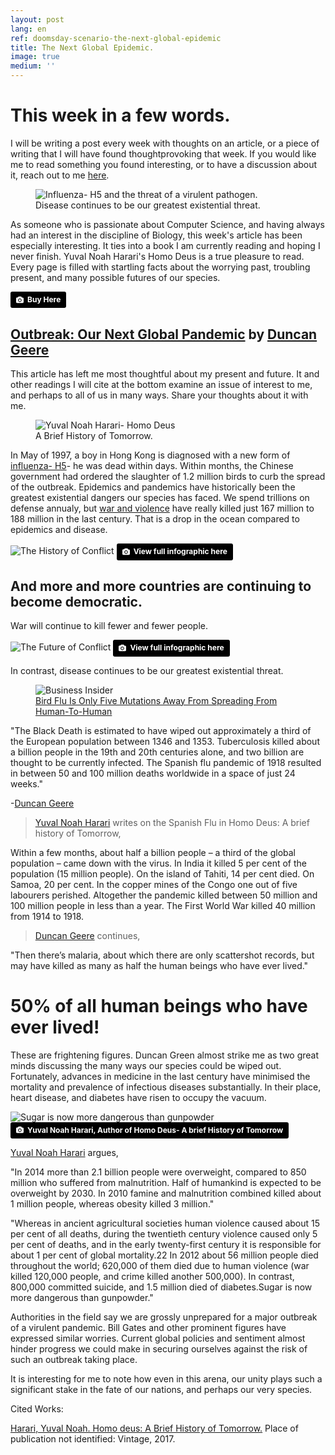 ```yaml
---
layout: post
lang: en
ref: doomsday-scenario-the-next-global-epidemic
title: The Next Global Epidemic.
image: true
medium: ''
---
```

# This week in a few words. 

I will be writing a post every week with thoughts on an article, or a piece of writing that I will have found thoughtprovoking that week. If you would like me to read something you found interesting, or to have a discussion about it, reach out to me <a href="mailto:tanaka.chingonzo@watsonuniversity.org?Subject=This%20week%20in%20a%20few%20words" target="_top">here</a>.

<figure class="sidebar">
  <img
  	srcset="http://tanaka.co.zw/assets/images/posts/doomsday-scenario-the-next-global-epidemic.jpg"
    sizes="(min-width: 769px): 25vw, calc(100vw - 4rem)"
  	src="http://tanaka.co.zw/assets/images/posts/doomsday-scenario-the-next-global-epidemic.jpg"
  	alt="Influenza- H5 and the threat of a virulent pathogen.">
  <figcaption>Disease continues to be our greatest existential threat.</figcaption>
</figure>

As someone who is passionate about Computer Science, and having always had an interest in the discipline of Biology, this week's article has been especially interesting. It ties into a book I am currently reading and hoping I never finish. Yuval Noah Harari's Homo Deus is a true pleasure to read. Every page is filled with startling facts about the worrying past, troubling present, and many possible futures of our species.


<a style="background-color:black;color:white;text-decoration:none;padding:4px 6px;font-family:-apple-system, BlinkMacSystemFont, &quot;San Francisco&quot;, &quot;Helvetica Neue&quot;, Helvetica, Ubuntu, Roboto, Noto, &quot;Segoe UI&quot;, Arial, sans-serif;font-size:12px;font-weight:bold;line-height:1.2;display:inline-block;border-radius:3px;" href="http://amzn.to/2yLAHM6" target="_blank" rel="noopener noreferrer" title="Download free do whatever you want high-resolution photos from James Hammond"><span style="display:inline-block;padding:2px 3px;"><svg xmlns="http://www.w3.org/2000/svg" style="height:12px;width:auto;position:relative;vertical-align:middle;top:-1px;fill:white;" viewBox="0 0 32 32"><title></title><path d="M20.8 18.1c0 2.7-2.2 4.8-4.8 4.8s-4.8-2.1-4.8-4.8c0-2.7 2.2-4.8 4.8-4.8 2.7.1 4.8 2.2 4.8 4.8zm11.2-7.4v14.9c0 2.3-1.9 4.3-4.3 4.3h-23.4c-2.4 0-4.3-1.9-4.3-4.3v-15c0-2.3 1.9-4.3 4.3-4.3h3.7l.8-2.3c.4-1.1 1.7-2 2.9-2h8.6c1.2 0 2.5.9 2.9 2l.8 2.4h3.7c2.4 0 4.3 1.9 4.3 4.3zm-8.6 7.5c0-4.1-3.3-7.5-7.5-7.5-4.1 0-7.5 3.4-7.5 7.5s3.3 7.5 7.5 7.5c4.2-.1 7.5-3.4 7.5-7.5z"></path></svg></span><span style="display:inline-block;padding:2px 3px;">Buy Here</span></a>


## [Outbreak: Our Next Global Pandemic](https://howwegettonext.com/outbreak-our-next-global-pandemic-ffd0128952e1) by [Duncan Geere](https://howwegettonext.com/@duncangeere)


This article has left me most thoughtful about my present and future. It and other readings I will cite at the bottom examine an issue of interest to me, and perhaps to all of us in many ways. Share your thoughts about it with me. 
 


<figure class="sidebar">
  <img
  	srcset="http://tanaka.co.zw/assets/images/posts/Homo-Deus-Yuval-Harari.jpg"
    sizes="(min-width: 769px): 25vw, calc(100vw - 4rem)"
  	src="http://tanaka.co.zw/assets/images/posts/Homo-Deus-Yuval-Harari.jpg"
  	alt="Yuval Noah Harari- Homo Deus">
  <figcaption>A Brief History of Tomorrow.</figcaption>
</figure>

In May of 1997, a boy in Hong Kong is diagnosed with a new form of [influenza- H5](https://www.cdc.gov/flu/avianflu/h5/index.htm)- he was dead within days. Within months, the Chinese government had ordered the slaughter of 1.2 million birds to curb the spread of the outbreak.
Epidemics and pandemics have historically been the greatest existential dangers our species has faced. We spend trillions on defense annualy, but [war and violence](https://ourworldindata.org/slides/war-and-violence/#/title-slide) have really killed just 167 million to 188 million in the last century. That is a drop in the ocean compared to epidemics and disease.

![The History of Conflict](http://tanaka.co.zw/assets/images/posts/democracy.png)
<a style="background-color:black;color:white;text-decoration:none;padding:4px 6px;font-family:-apple-system, BlinkMacSystemFont, &quot;San Francisco&quot;, &quot;Helvetica Neue&quot;, Helvetica, Ubuntu, Roboto, Noto, &quot;Segoe UI&quot;, Arial, sans-serif;font-size:12px;font-weight:bold;line-height:1.2;display:inline-block;border-radius:3px;" href="https://ourworldindata.org/slides/war-and-violence/#/title-slide" target="_blank" rel="noopener noreferrer" title="Download free do whatever you want high-resolution photos from James Hammond"><span style="display:inline-block;padding:2px 3px;"><svg xmlns="http://www.w3.org/2000/svg" style="height:12px;width:auto;position:relative;vertical-align:middle;top:-1px;fill:white;" viewBox="0 0 32 32"><title></title><path d="M20.8 18.1c0 2.7-2.2 4.8-4.8 4.8s-4.8-2.1-4.8-4.8c0-2.7 2.2-4.8 4.8-4.8 2.7.1 4.8 2.2 4.8 4.8zm11.2-7.4v14.9c0 2.3-1.9 4.3-4.3 4.3h-23.4c-2.4 0-4.3-1.9-4.3-4.3v-15c0-2.3 1.9-4.3 4.3-4.3h3.7l.8-2.3c.4-1.1 1.7-2 2.9-2h8.6c1.2 0 2.5.9 2.9 2l.8 2.4h3.7c2.4 0 4.3 1.9 4.3 4.3zm-8.6 7.5c0-4.1-3.3-7.5-7.5-7.5-4.1 0-7.5 3.4-7.5 7.5s3.3 7.5 7.5 7.5c4.2-.1 7.5-3.4 7.5-7.5z"></path></svg></span><span style="display:inline-block;padding:2px 3px;">View full infographic here</span></a>

## And more and more countries are continuing to become democratic.

War will continue to kill fewer and fewer people.

![The Future of Conflict](http://tanaka.co.zw/assets/images/posts/violence.png)
<a style="background-color:black;color:white;text-decoration:none;padding:4px 6px;font-family:-apple-system, BlinkMacSystemFont, &quot;San Francisco&quot;, &quot;Helvetica Neue&quot;, Helvetica, Ubuntu, Roboto, Noto, &quot;Segoe UI&quot;, Arial, sans-serif;font-size:12px;font-weight:bold;line-height:1.2;display:inline-block;border-radius:3px;" href="https://ourworldindata.org/slides/war-and-violence/#/title-slide" target="_blank" rel="noopener noreferrer" title="Download free do whatever you want high-resolution photos from James Hammond"><span style="display:inline-block;padding:2px 3px;"><svg xmlns="http://www.w3.org/2000/svg" style="height:12px;width:auto;position:relative;vertical-align:middle;top:-1px;fill:white;" viewBox="0 0 32 32"><title></title><path d="M20.8 18.1c0 2.7-2.2 4.8-4.8 4.8s-4.8-2.1-4.8-4.8c0-2.7 2.2-4.8 4.8-4.8 2.7.1 4.8 2.2 4.8 4.8zm11.2-7.4v14.9c0 2.3-1.9 4.3-4.3 4.3h-23.4c-2.4 0-4.3-1.9-4.3-4.3v-15c0-2.3 1.9-4.3 4.3-4.3h3.7l.8-2.3c.4-1.1 1.7-2 2.9-2h8.6c1.2 0 2.5.9 2.9 2l.8 2.4h3.7c2.4 0 4.3 1.9 4.3 4.3zm-8.6 7.5c0-4.1-3.3-7.5-7.5-7.5-4.1 0-7.5 3.4-7.5 7.5s3.3 7.5 7.5 7.5c4.2-.1 7.5-3.4 7.5-7.5z"></path></svg></span><span style="display:inline-block;padding:2px 3px;">View full infographic here</span></a>

In contrast, disease continues to be our greatest existential threat.

<figure class="sidebar">
  <img
  	srcset=""
    sizes=""
  	src=""
  	alt="Business Insider">
  <figcaption><a href="http://www.businessinsider.com/xxx-it-is-very-likely-that-there-will-be-a-bird-flu-pandemic-in-humans-soon-2012-6" target="_blank">Bird Flu Is Only Five Mutations Away From Spreading From Human-To-Human
</a></figcaption>
</figure>

"The Black Death is estimated to have wiped out approximately a third of the European population between 1346 and 1353. Tuberculosis killed about a billion people in the 19th and 20th centuries alone, and two billion are thought to be currently infected. The Spanish flu pandemic of 1918 resulted in between 50 and 100 million deaths worldwide in a space of just 24 weeks."

-[Duncan Geere](https://howwegettonext.com/@duncangeere)


>[Yuval Noah Harari](http://www.ynharari.com/) writes on the Spanish Flu in Homo Deus: A brief history of Tomorrow, 


Within a few months, about half a billion people – a third of the global population – came down with the virus. In India it killed 5 per cent of the population (15 million people). On the island of Tahiti, 14 per cent died. On Samoa, 20 per cent. In the copper mines of the Congo one out of five labourers perished. Altogether the pandemic killed between 50 million and 100 million people in less than a year. The First World War killed 40 million from 1914 to 1918.

>[Duncan Geere](https://howwegettonext.com/@duncangeere) continues,

"Then there’s malaria, about which there are only scattershot records, but may have killed as many as half the human beings who have ever lived."

# 50% of all human beings who have ever lived!

These are frightening figures.  Duncan Green almost strike me as two great minds discussing the many ways our species could be wiped out. 
Fortunately, advances in medicine in the last century have minimised the mortality and prevalence of infectious diseases substantially. In their place, heart disease, and diabetes have risen to occupy the vacuum.

![Sugar is now more dangerous than gunpowder](http://tanaka.co.zw/images/posts/sugar_vs_gunpowder.png)
<a style="background-color:black;color:white;text-decoration:none;padding:4px 6px;font-family:-apple-system, BlinkMacSystemFont, &quot;San Francisco&quot;, &quot;Helvetica Neue&quot;, Helvetica, Ubuntu, Roboto, Noto, &quot;Segoe UI&quot;, Arial, sans-serif;font-size:12px;font-weight:bold;line-height:1.2;display:inline-block;border-radius:3px;" href="https://howwegettonext.com/@duncangeere
" target="_blank" rel="noopener noreferrer" title="Download free do whatever you want high-resolution photos from James Hammond"><span style="display:inline-block;padding:2px 3px;"><svg xmlns="http://www.w3.org/2000/svg" style="height:12px;width:auto;position:relative;vertical-align:middle;top:-1px;fill:white;" viewBox="0 0 32 32"><title></title><path d="M20.8 18.1c0 2.7-2.2 4.8-4.8 4.8s-4.8-2.1-4.8-4.8c0-2.7 2.2-4.8 4.8-4.8 2.7.1 4.8 2.2 4.8 4.8zm11.2-7.4v14.9c0 2.3-1.9 4.3-4.3 4.3h-23.4c-2.4 0-4.3-1.9-4.3-4.3v-15c0-2.3 1.9-4.3 4.3-4.3h3.7l.8-2.3c.4-1.1 1.7-2 2.9-2h8.6c1.2 0 2.5.9 2.9 2l.8 2.4h3.7c2.4 0 4.3 1.9 4.3 4.3zm-8.6 7.5c0-4.1-3.3-7.5-7.5-7.5-4.1 0-7.5 3.4-7.5 7.5s3.3 7.5 7.5 7.5c4.2-.1 7.5-3.4 7.5-7.5z"></path></svg></span><span style="display:inline-block;padding:2px 3px;">Yuval Noah Harari, Author of Homo Deus- A brief History of Tomorrow</span></a>


[Yuval Noah Harari](http://www.ynharari.com/) argues, 

"In 2014 more than 2.1 billion people were overweight, compared to 850 million who suffered from malnutrition. Half of humankind is expected to be overweight by 2030. In 2010 famine and malnutrition combined killed about 1 million people, whereas obesity killed 3 million."

"Whereas in ancient agricultural societies human violence caused about 15 per cent of all deaths, during the twentieth century violence caused only 5 per cent of deaths, and in the early twenty-first century it is responsible for about 1 per cent of global mortality.22 In 2012 about 56 million people died throughout the world; 620,000 of them died due to human violence (war killed 120,000 people, and crime killed another 500,000). In contrast, 800,000 committed suicide, and 1.5 million died of diabetes.Sugar is now more dangerous than gunpowder."

Authorities in the field say we are grossly unprepared for a major outbreak of a virulent pandemic. Bill Gates and other prominent figures have expressed similar worries. Current global policies and sentiment almost hinder progress we could make in securing ourselves against the risk of such an outbreak taking place.

It is interesting for me to note how even in this arena, our unity plays such a significant stake in the fate of our nations, and perhaps our very species.



Cited Works:

[Harari, Yuval Noah. Homo deus: A Brief History of Tomorrow.](http://amzn.to/2yLAHM6) Place of publication not identified: Vintage, 2017.


